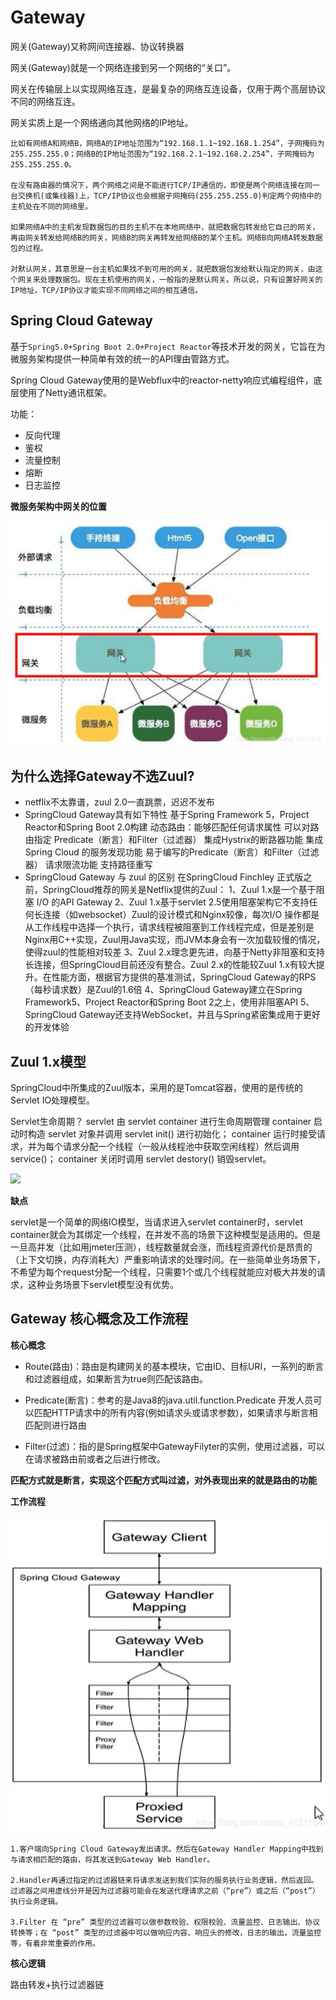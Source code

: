 # Gateway

网关(Gateway)又称网间连接器、协议转换器

网关(Gateway)就是一个网络连接到另一个网络的“关口”。

网关在传输层上以实现网络互连，是最复杂的网络互连设备，仅用于两个高层协议不同的网络互连。

网关实质上是一个网络通向其他网络的IP地址。

```text
比如有网络A和网络B，网络A的IP地址范围为“192.168.1.1~192.168.1.254”，子网掩码为255.255.255.0；网络B的IP地址范围为“192.168.2.1~192.168.2.254”，子网掩码为255.255.255.0。

在没有路由器的情况下，两个网络之间是不能进行TCP/IP通信的，即使是两个网络连接在同一台交换机(或集线器)上，TCP/IP协议也会根据子网掩码(255.255.255.0)判定两个网络中的主机处在不同的网络里。

如果网络A中的主机发现数据包的目的主机不在本地网络中，就把数据包转发给它自己的网关，再由网关转发给网络B的网关，网络B的网关再转发给网络B的某个主机。网络B向网络A转发数据包的过程。

对默认网关，其意思是一台主机如果找不到可用的网关，就把数据包发给默认指定的网关，由这个网关来处理数据包。现在主机使用的网关，一般指的是默认网关。所以说，只有设置好网关的IP地址，TCP/IP协议才能实现不同网络之间的相互通信。
```



## Spring Cloud Gateway

基于`Spring5.0+Spring Boot 2.0+Project Reactor`等技术开发的网关，它旨在为微服务架构提供一种简单有效的统一的API理由管路方式。

Spring Cloud Gateway使用的是Webflux中的reactor-netty响应式编程组件，底层使用了Netty通讯框架。

功能：

* 反向代理
* 鉴权
* 流量控制
* 熔断
* 日志监控

**微服务架构中网关的位置**

![](./pics/gateway.jpg)

## 为什么选择Gateway不选Zuul?

* netflix不太靠谱，zuul 2.0一直跳票，迟迟不发布
* SpringCloud Gateway具有如下特性
  基于Spring Framework 5，Project Reactor和Spring Boot 2.0构建
  动态路由：能够匹配任何请求属性
  可以对路由指定 Predicate（断言）和Filter（过滤器）
  集成Hystrix的断路器功能
  集成Spring Cloud 的服务发现功能
  易于编写的Predicate（断言）和Filter（过滤器）
  请求限流功能
  支持路径重写
* SpringCloud Gateway 与 zuul 的区别
  在SpringCloud Finchley 正式版之前，SpringCloud推荐的网关是Netflix提供的Zuul：
  1、Zuul 1.x是一个基于阻塞 I/O 的API Gateway
  2、Zuul 1.x基于servlet 2.5使用阻塞架构它不支持任何长连接（如websocket）Zuul的设计模式和Nginx较像，每次I/O 操作都是从工作线程中选择一个执行，请求线程被阻塞到工作线程完成，但是差别是Nginx用C++实现，Zuul用Java实现，而JVM本身会有一次加载较慢的情况，使得zuul的性能相对较差
  3、Zuul 2.x理念更先进，向基于Netty非阻塞和支持长连接，但SpringCloud目前还没有整合。Zuul 2.x的性能较Zuul 1.x有较大提升。在性能方面，根据官方提供的基准测试，SpringCloud Gateway的RPS（每秒请求数）是Zuul的1.6倍
  4、SpringCloud Gateway建立在Spring Framework5、Project Reactor和Spring Boot 2之上，使用非阻塞API
  5、SpringCloud Gateway还支持WebSocket，并且与Spring紧密集成用于更好的开发体验



## Zuul 1.x模型

SpringCloud中所集成的Zuul版本，采用的是Tomcat容器，使用的是传统的Servlet IO处理模型。

Servlet生命周期？
servlet 由 servlet container 进行生命周期管理
container 启动时构造 servlet 对象并调用 servlet init() 进行初始化；
container 运行时接受请求，并为每个请求分配一个线程（一般从线程池中获取空闲线程）然后调用service()；
container 关闭时调用 servlet destory() 销毁servlet。

![](/Users/tulingfeng/IdeaProjects/cloud2020/doc/pics/servlet.png)

**缺点**

servlet是一个简单的网络IO模型，当请求进入servlet container时，servlet container就会为其绑定一个线程，在并发不高的场景下这种模型是适用的。但是一旦高并发（比如用jmeter压测），线程数量就会涨，而线程资源代价是昂贵的（上下文切换，内存消耗大）严重影响请求的处理时间。在一些简单业务场景下，不希望为每个request分配一个线程，只需要1个或几个线程就能应对极大并发的请求，这种业务场景下servlet模型没有优势。



## Gateway 核心概念及工作流程

**核心概念**

* Route(路由)：路由是构建网关的基本模块，它由ID、目标URI，一系列的断言和过滤器组成，如果断言为true则匹配该路由。

* Predicate(断言)：参考的是Java8的java.util.function.Predicate
  开发人员可以匹配HTTP请求中的所有内容(例如请求头或请求参数)，如果请求与断言相匹配则进行路由

* Filter(过滤)：指的是Spring框架中GatewayFilyter的实例，使用过滤器，可以在请求被路由前或者之后进行修改。

**匹配方式就是断言，实现这个匹配方式叫过滤，对外表现出来的就是路由的功能**



**工作流程**

![](./pics/gateway_workflow.jpg)

```text
1.客户端向Spring Cloud Gateway发出请求。然后在Gateway Handler Mapping中找到与请求相匹配的路由，将其发送到Gateway Web Handler。

2.Handler再通过指定的过滤器链来将请求发送到我们实际的服务执行业务逻辑，然后返回。
过滤器之间用虚线分开是因为过滤器可能会在发送代理请求之前（“pre”）或之后（“post”）执行业务逻辑。

3.Filter 在 “pre” 类型的过滤器可以做参数校验、权限校验、流量监控、日志输出、协议转换等；在 “post” 类型的过滤器中可以做响应内容、响应头的修改，日志的输出，流量监控等，有着非常重要的作用。
```

**核心逻辑**

路由转发+执行过滤器链

